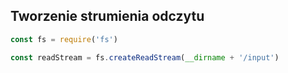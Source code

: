 ## Tworzenie strumienia odczytu

```javascript
const fs = require('fs')

const readStream = fs.createReadStream(__dirname + '/input')
```